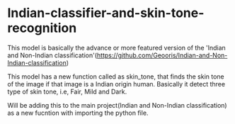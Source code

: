 # Indian-classifier-and-skin-tone-recognition

This model is basically the advance or more featured version of the 'Indian and Non-Indian classification'(https://github.com/Geooris/Indian-and-Non-Indian-classification)

This model has a new function called as skin_tone, that finds the skin tone of the image if that image is a Indian origin human. Basically it detect three type of skin tone, i.e, Fair, Mild and Dark.

Will be adding this to the main project(Indian and Non-Indian classification) as a new fucntion with importing the python file.
